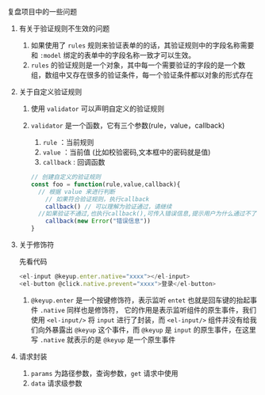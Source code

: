 复盘项目中的一些问题

1. 有关于验证规则不生效的问题

   1. 如果使用了 `rules` 规则来验证表单的的话，其验证规则中的字段名称需要和 `:model` 绑定的表单中的字段名称一致才可以生效。
   2. `rules` 的验证规则是一个对象，其中每一个需要验证的字段的是一个数组，数组中又存在很多的验证条件，每一个验证条件都以对象的形式存在

2. 关于自定义验证规则

   1. 使用 `validator` 可以声明自定义的验证规则

   2. `validator` 是一个函数，它有三个参数(rule，value，callback)

      1. `rule` ：当前规则
      2. `value` ：当前值  (比如校验密码,文本框中的密码就是值)
      3. `callback` : 回调函数

      ```javascript
      // 创建自定义的验证规则
      const foo = function(rule,value,callback){
      	// 根据 value 来进行判断
          // 如果符合验证规则，执行callback
          callback() // 可以理解为验证通过，请继续
      	//如果验证不通过,也执行callback(),可传入错误信息,提示用户为什么通过不了  
          callback(new Error("错误信息"))
      }
      ```

3. 关于修饰符

   先看代码

   ```javascript
   <el-input @keyup.enter.native="xxxx"></el-input>
   <el-button @click.native.prevent="xxxx">登录</el-button>
   ```

   1. `@keyup.enter` 是一个按键修饰符，表示监听 `entet` 也就是回车键的抬起事件    `.native` 同样也是修饰符， 它的作用是表示监听组件的原生事件，我们使用 `<el-input/>` 将 `input` 进行了封装，而 `<el-input/>` 组件并没有给我们向外暴露出 `@keyup` 这个事件，而 `@keyup` 是 `input` 的原生事件，在这里写 `.native` 就表示的是 `@keyup` 是一个原生事件
   
4. 请求封装

   1. `params` 为路径参数，查询参数，`get` 请求中使用
   2. `data` 请求级参数

